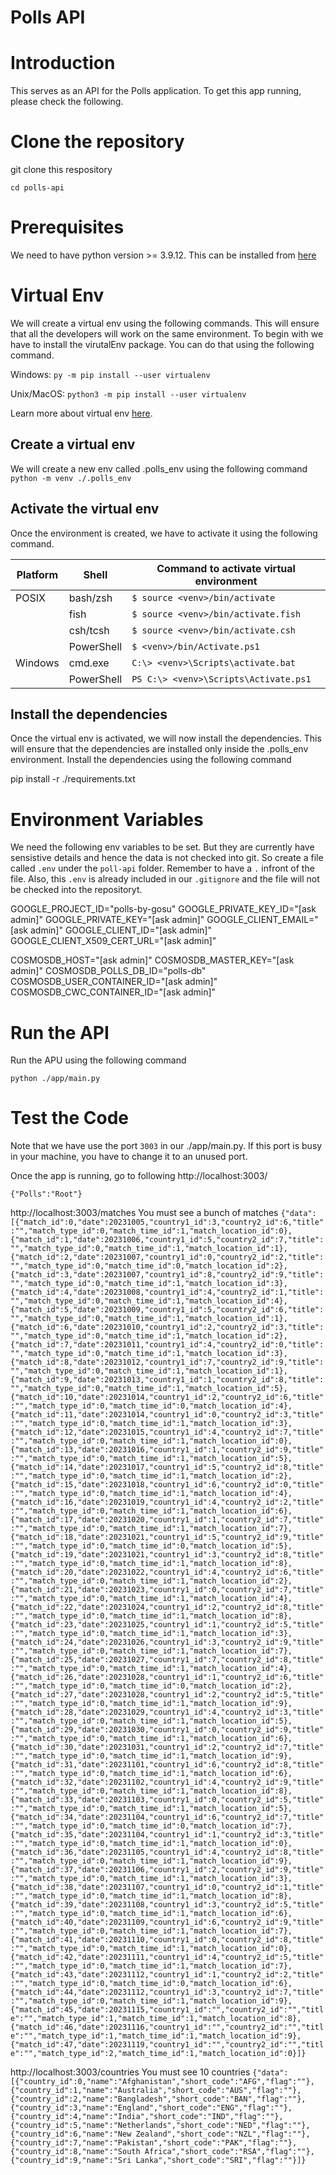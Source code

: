 # Polls API

# Introduction
This serves as an API for the Polls application. To get this app running, please check the following.

# Clone the repository
git clone this respository 

`cd polls-api`

# Prerequisites
We need to have python version >= 3.9.12. This can be installed from [here](https://www.python.org/downloads/release/python-3917/)

# Virtual Env
We will create a virtual env using the following commands. This will ensure that all the developers will work on the same environment. To begin with we have to install the virutalEnv package. You can do that using the following command.

Windows:
`py -m pip install --user virtualenv`

Unix/MacOS:
`python3 -m pip install --user virtualenv`

Learn more about virtual env [here](https://docs.python.org/3/library/venv.html).

## Create a virtual env
We will create a new env called .polls_env using the following command
`python -m venv ./.polls_env`

## Activate the virtual env
Once the environment is created, we have to activate it using the following command.

| Platform | Shell | Command to activate virtual environment |
|---|---|---|
| POSIX | bash/zsh |  `$ source <venv>/bin/activate` |
| | fish | `$ source <venv>/bin/activate.fish` |
| | csh/tcsh | `$ source <venv>/bin/activate.csh` |
| | PowerShell | `$ <venv>/bin/Activate.ps1` |
| Windows | cmd.exe | `C:\> <venv>\Scripts\activate.bat` |
| | PowerShell | `PS C:\> <venv>\Scripts\Activate.ps1` |

## Install the dependencies
Once the virtual env is activated, we will now install the dependencies. This will ensure that the dependencies are installed only inside the .polls_env environment. Install the dependencies using the following command

pip install -r ./requirements.txt

# Environment Variables
We need the following env variables to be set. But they are currently have sensistive details and hence the data is not checked into git. So create a file called `.env` under the `poll-api` folder. Remember to have a `.` infront of the file. Also, this `.env` is already included in our `.gitignore` and the file will not be checked into the repositoryt. 

GOOGLE_PROJECT_ID="polls-by-gosu"
GOOGLE_PRIVATE_KEY_ID="[ask admin]"
GOOGLE_PRIVATE_KEY="[ask admin]"
GOOGLE_CLIENT_EMAIL="[ask admin]"
GOOGLE_CLIENT_ID="[ask admin]"
GOOGLE_CLIENT_X509_CERT_URL="[ask admin]"


COSMOSDB_HOST="[ask admin]"
COSMOSDB_MASTER_KEY="[ask admin]"
COSMOSDB_POLLS_DB_ID="polls-db"
COSMOSDB_USER_CONTAINER_ID="[ask admin]"
COSMOSDB_CWC_CONTAINER_ID="[ask admin]"


# Run the API
Run the APU using the following command

`python ./app/main.py `

# Test the Code
Note that we have use the port `3003` in our ./app/main.py. If this port is busy in your machine, you have to change it to an unused port.

Once the app is running, go to following 
http://localhost:3003/

`{"Polls":"Root"}`

http://localhost:3003/matches
You must see a bunch of matches
`{"data":[{"match_id":0,"date":20231005,"country1_id":3,"country2_id":6,"title":"","match_type_id":0,"match_time_id":1,"match_location_id":0},{"match_id":1,"date":20231006,"country1_id":5,"country2_id":7,"title":"","match_type_id":0,"match_time_id":1,"match_location_id":1},{"match_id":2,"date":20231007,"country1_id":0,"country2_id":2,"title":"","match_type_id":0,"match_time_id":0,"match_location_id":2},{"match_id":3,"date":20231007,"country1_id":8,"country2_id":9,"title":"","match_type_id":0,"match_time_id":1,"match_location_id":3},{"match_id":4,"date":20231008,"country1_id":4,"country2_id":1,"title":"","match_type_id":0,"match_time_id":1,"match_location_id":4},{"match_id":5,"date":20231009,"country1_id":5,"country2_id":6,"title":"","match_type_id":0,"match_time_id":1,"match_location_id":1},{"match_id":6,"date":20231010,"country1_id":2,"country2_id":3,"title":"","match_type_id":0,"match_time_id":1,"match_location_id":2},{"match_id":7,"date":20231011,"country1_id":4,"country2_id":0,"title":"","match_type_id":0,"match_time_id":1,"match_location_id":3},{"match_id":8,"date":20231012,"country1_id":7,"country2_id":9,"title":"","match_type_id":0,"match_time_id":1,"match_location_id":1},{"match_id":9,"date":20231013,"country1_id":1,"country2_id":8,"title":"","match_type_id":0,"match_time_id":1,"match_location_id":5},{"match_id":10,"date":20231014,"country1_id":2,"country2_id":6,"title":"","match_type_id":0,"match_time_id":0,"match_location_id":4},{"match_id":11,"date":20231014,"country1_id":0,"country2_id":3,"title":"","match_type_id":0,"match_time_id":1,"match_location_id":3},{"match_id":12,"date":20231015,"country1_id":4,"country2_id":7,"title":"","match_type_id":0,"match_time_id":1,"match_location_id":0},{"match_id":13,"date":20231016,"country1_id":1,"country2_id":9,"title":"","match_type_id":0,"match_time_id":1,"match_location_id":5},{"match_id":14,"date":20231017,"country1_id":5,"country2_id":8,"title":"","match_type_id":0,"match_time_id":1,"match_location_id":2},{"match_id":15,"date":20231018,"country1_id":6,"country2_id":0,"title":"","match_type_id":0,"match_time_id":1,"match_location_id":4},{"match_id":16,"date":20231019,"country1_id":4,"country2_id":2,"title":"","match_type_id":0,"match_time_id":1,"match_location_id":6},{"match_id":17,"date":20231020,"country1_id":1,"country2_id":7,"title":"","match_type_id":0,"match_time_id":1,"match_location_id":7},{"match_id":18,"date":20231021,"country1_id":5,"country2_id":9,"title":"","match_type_id":0,"match_time_id":0,"match_location_id":5},{"match_id":19,"date":20231021,"country1_id":3,"country2_id":8,"title":"","match_type_id":0,"match_time_id":1,"match_location_id":8},{"match_id":20,"date":20231022,"country1_id":4,"country2_id":6,"title":"","match_type_id":0,"match_time_id":1,"match_location_id":2},{"match_id":21,"date":20231023,"country1_id":0,"country2_id":7,"title":"","match_type_id":0,"match_time_id":1,"match_location_id":4},{"match_id":22,"date":20231024,"country1_id":2,"country2_id":8,"title":"","match_type_id":0,"match_time_id":1,"match_location_id":8},{"match_id":23,"date":20231025,"country1_id":1,"country2_id":5,"title":"","match_type_id":0,"match_time_id":1,"match_location_id":3},{"match_id":24,"date":20231026,"country1_id":3,"country2_id":9,"title":"","match_type_id":0,"match_time_id":1,"match_location_id":7},{"match_id":25,"date":20231027,"country1_id":7,"country2_id":8,"title":"","match_type_id":0,"match_time_id":1,"match_location_id":4},{"match_id":26,"date":20231028,"country1_id":1,"country2_id":6,"title":"","match_type_id":0,"match_time_id":0,"match_location_id":2},{"match_id":27,"date":20231028,"country1_id":2,"country2_id":5,"title":"","match_type_id":0,"match_time_id":1,"match_location_id":9},{"match_id":28,"date":20231029,"country1_id":4,"country2_id":3,"title":"","match_type_id":0,"match_time_id":1,"match_location_id":5},{"match_id":29,"date":20231030,"country1_id":0,"country2_id":9,"title":"","match_type_id":0,"match_time_id":1,"match_location_id":6},{"match_id":30,"date":20231031,"country1_id":2,"country2_id":7,"title":"","match_type_id":0,"match_time_id":1,"match_location_id":9},{"match_id":31,"date":20231101,"country1_id":6,"country2_id":8,"title":"","match_type_id":0,"match_time_id":1,"match_location_id":6},{"match_id":32,"date":20231102,"country1_id":4,"country2_id":9,"title":"","match_type_id":0,"match_time_id":1,"match_location_id":8},{"match_id":33,"date":20231103,"country1_id":0,"country2_id":5,"title":"","match_type_id":0,"match_time_id":1,"match_location_id":5},{"match_id":34,"date":20231104,"country1_id":6,"country2_id":7,"title":"","match_type_id":0,"match_time_id":0,"match_location_id":7},{"match_id":35,"date":20231104,"country1_id":1,"country2_id":3,"title":"","match_type_id":0,"match_time_id":1,"match_location_id":0},{"match_id":36,"date":20231105,"country1_id":4,"country2_id":8,"title":"","match_type_id":0,"match_time_id":1,"match_location_id":9},{"match_id":37,"date":20231106,"country1_id":2,"country2_id":9,"title":"","match_type_id":0,"match_time_id":1,"match_location_id":3},{"match_id":38,"date":20231107,"country1_id":0,"country2_id":1,"title":"","match_type_id":0,"match_time_id":1,"match_location_id":8},{"match_id":39,"date":20231108,"country1_id":3,"country2_id":5,"title":"","match_type_id":0,"match_time_id":1,"match_location_id":6},{"match_id":40,"date":20231109,"country1_id":6,"country2_id":9,"title":"","match_type_id":0,"match_time_id":1,"match_location_id":7},{"match_id":41,"date":20231110,"country1_id":0,"country2_id":8,"title":"","match_type_id":0,"match_time_id":1,"match_location_id":0},{"match_id":42,"date":20231111,"country1_id":4,"country2_id":5,"title":"","match_type_id":0,"match_time_id":1,"match_location_id":7},{"match_id":43,"date":20231112,"country1_id":1,"country2_id":2,"title":"","match_type_id":0,"match_time_id":0,"match_location_id":6},{"match_id":44,"date":20231112,"country1_id":3,"country2_id":7,"title":"","match_type_id":0,"match_time_id":1,"match_location_id":9},{"match_id":45,"date":20231115,"country1_id":"","country2_id":"","title":"","match_type_id":1,"match_time_id":1,"match_location_id":8},{"match_id":46,"date":20231116,"country1_id":"","country2_id":"","title":"","match_type_id":1,"match_time_id":1,"match_location_id":9},{"match_id":47,"date":20231119,"country1_id":"","country2_id":"","title":"","match_type_id":2,"match_time_id":1,"match_location_id":0}]}`

http://localhost:3003/countries
You must see 10 countries
`{"data":[{"country_id":0,"name":"Afghanistan","short_code":"AFG","flag":""},{"country_id":1,"name":"Australia","short_code":"AUS","flag":""},{"country_id":2,"name":"Bangladesh","short_code":"BAN","flag":""},{"country_id":3,"name":"England","short_code":"ENG","flag":""},{"country_id":4,"name":"India","short_code":"IND","flag":""},{"country_id":5,"name":"Netherlands","short_code":"NED","flag":""},{"country_id":6,"name":"New Zealand","short_code":"NZL","flag":""},{"country_id":7,"name":"Pakistan","short_code":"PAK","flag":""},{"country_id":8,"name":"South Africa","short_code":"RSA","flag":""},{"country_id":9,"name":"Sri Lanka","short_code":"SRI","flag":""}]}`

